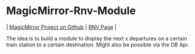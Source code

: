 # MagicMirror-Rnv-Module

| [MagicMirror Project on Github](https://github.com/MichMich/MagicMirror) | [RNV Page](http://www.rnv-online.de/startseite.html) |

The idea is to build a module to display the next x departures on a certain train station to a certain destination. Might also be possible via the DB Api. 

